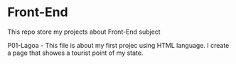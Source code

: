 # Front-End

<p> This repo store my projects about Front-End subject </p>
<p> P01-Lagoa - This file is about my first projec using HTML language. I create a page that showes a tourist point of my state. </p>
